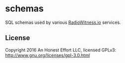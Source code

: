 # schemas

SQL schemas used by various [RadioWitness.io](https://radiowitness.io) services.

## License

Copyright 2016 An Honest Effort LLC, licensed GPLv3: http://www.gnu.org/licenses/gpl-3.0.html
